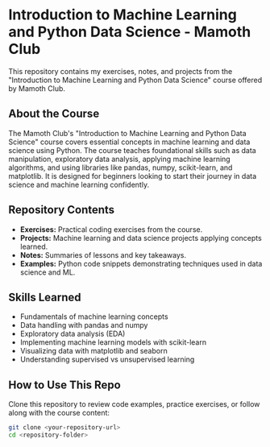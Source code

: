 # Introduction to Machine Learning and Python Data Science - Mamoth Club

This repository contains my exercises, notes, and projects from the "Introduction to Machine Learning and Python Data Science" course offered by Mamoth Club.

## About the Course

The Mamoth Club's "Introduction to Machine Learning and Python Data Science" course covers essential concepts in machine learning and data science using Python. The course teaches foundational skills such as data manipulation, exploratory data analysis, applying machine learning algorithms, and using libraries like pandas, numpy, scikit-learn, and matplotlib. It is designed for beginners looking to start their journey in data science and machine learning confidently.

## Repository Contents

- **Exercises:** Practical coding exercises from the course.
- **Projects:** Machine learning and data science projects applying concepts learned.
- **Notes:** Summaries of lessons and key takeaways.
- **Examples:** Python code snippets demonstrating techniques used in data science and ML.

## Skills Learned

- Fundamentals of machine learning concepts
- Data handling with pandas and numpy
- Exploratory data analysis (EDA)
- Implementing machine learning models with scikit-learn
- Visualizing data with matplotlib and seaborn
- Understanding supervised vs unsupervised learning

## How to Use This Repo

Clone this repository to review code examples, practice exercises, or follow along with the course content:

```bash
git clone <your-repository-url>
cd <repository-folder>